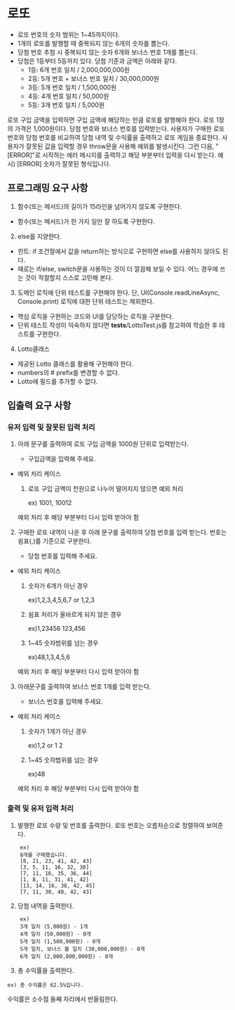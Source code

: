 # 로또

-   로또 번호의 숫자 범위는 1~45까지이다.
-   1개의 로또를 발행할 때 중복되지 않는 6개의 숫자를 뽑는다.
-   당첨 번호 추첨 시 중복되지 않는 숫자 6개와 보너스 번호 1개를 뽑는다.
-   당첨은 1등부터 5등까지 있다. 당첨 기준과 금액은 아래와 같다.
    -   1등: 6개 번호 일치 / 2,000,000,000원
    -   2등: 5개 번호 + 보너스 번호 일치 / 30,000,000원
    -   3등: 5개 번호 일치 / 1,500,000원
    -   4등: 4개 번호 일치 / 50,000원
    -   5등: 3개 번호 일치 / 5,000원

로또 구입 금액을 입력하면 구입 금액에 해당하는 만큼 로또를 발행해야 한다.
로또 1장의 가격은 1,000원이다.
당첨 번호와 보너스 번호를 입력받는다.
사용자가 구매한 로또 번호와 당첨 번호를 비교하여 당첨 내역 및 수익률을 출력하고 로또 게임을 종료한다.
사용자가 잘못된 값을 입력할 경우 throw문을 사용해 예외를 발생시킨다. 그런 다음, "[ERROR]"로 시작하는 에러 메시지를 출력하고 해당 부분부터 입력을 다시 받는다.
예시) [ERROR] 숫자가 잘못된 형식입니다.

## 프로그래밍 요구 사항

1. 함수(또는 메서드)의 길이가 15라인을 넘어가지 않도록 구현한다.

-   함수(또는 메서드)가 한 가지 일만 잘 하도록 구현한다.

2. else를 지양한다.

-   힌트: if 조건절에서 값을 return하는 방식으로 구현하면 else를 사용하지 않아도 된다.
-   때로는 if/else, switch문을 사용하는 것이 더 깔끔해 보일 수 있다. 어느 경우에 쓰는 것이 적절할지 스스로 고민해 본다.

3. 도메인 로직에 단위 테스트를 구현해야 한다. 단, UI(Console.readLineAsync, Console.print) 로직에 대한 단위 테스트는 제외한다.

-   핵심 로직을 구현하는 코드와 UI를 담당하는 로직을 구분한다.
-   단위 테스트 작성이 익숙하지 않다면 **tests**/LottoTest.js를 참고하여 학습한 후 테스트를 구현한다.

4. Lotto클래스

-   제공된 Lotto 클래스를 활용해 구현해야 한다.
-   numbers의 # prefix를 변경할 수 없다.
-   Lotto에 필드를 추가할 수 없다.

## 입출력 요구 사항

### 유저 입력 및 잘못된 입력 처리

1. 아래 문구를 출력하여 로또 구입 금액을 1000원 단위로 입력받는다.

    - 구입금액을 입력해 주세요.

-   예외 처리 케이스

    1. 로또 구입 금액이 천원으로 나누어 떨어지지 않으면 예외 처리

        ex) 1001, 10012

    예외 처리 후 해당 부분부터 다시 입력 받아야 함

2. 구매한 로또 내역이 나온 후 아래 문구를 출력하여 당첨 번호를 입력 받는다. 번호는 쉼표(,)를 기준으로 구분한다.

    - 당첨 번호를 입력해 주세요.

-   예외 처리 케이스

    1. 숫자가 6개가 아닌 경우

        ex)1,2,3,4,5,6,7 or 1,2,3

    2. 쉼표 처리가 올바르게 되지 않은 경우

        ex)1,23456 123,456

    3. 1~45 숫자범위를 넘는 경우

        ex)48,1,3,4,5,6

    예외 처리 후 해당 부분부터 다시 입력 받아야 함

3. 아래문구를 출력하여 보너스 번호 1개를 입력 받는다.

    - 보너스 번호를 입력해 주세요.

-   예외 처리 케이스

    1. 숫자가 1개가 아닌 경우

        ex)1,2 or 1 2

    2. 1~45 숫자범위를 넘는 경우

        ex)48

    예외 처리 후 해당 부분부터 다시 입력 받아야 함

### 출력 및 유저 입력 처리

1. 발행한 로또 수량 및 번호를 출력한다. 로또 번호는 오름차순으로 정렬하여 보여준다.

```
    ex)
    8개를 구매했습니다.
    [8, 21, 23, 41, 42, 43]
    [3, 5, 11, 16, 32, 38]
    [7, 11, 16, 35, 36, 44]
    [1, 8, 11, 31, 41, 42]
    [13, 14, 16, 38, 42, 45]
    [7, 11, 30, 40, 42, 43]
```

2. 당첨 내역을 출력한다.

```
    ex)
    3개 일치 (5,000원) - 1개
    4개 일치 (50,000원) - 0개
    5개 일치 (1,500,000원) - 0개
    5개 일치, 보너스 볼 일치 (30,000,000원) - 0개
    6개 일치 (2,000,000,000원) - 0개

```

3. 총 수익률을 출력한다.

```
ex) 총 수익률은 62.5%입니다.
```

수익률은 소수점 둘째 자리에서 반올림한다.

